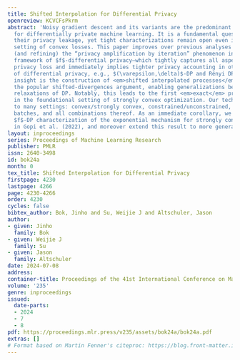 ```yaml
---
title: Shifted Interpolation for Differential Privacy
openreview: KCVCFsPkrm
abstract: 'Noisy gradient descent and its variants are the predominant algorithms
  for differentially private machine learning. It is a fundamental question to quantify
  their privacy leakage, yet tight characterizations remain open even in the foundational
  setting of convex losses. This paper improves over previous analyses by establishing
  (and refining) the “privacy amplification by iteration” phenomenon in the unifying
  framework of $f$-differential privacy—which tightly captures all aspects of the
  privacy loss and immediately implies tighter privacy accounting in other notions
  of differential privacy, e.g., $(\varepsilon,\delta)$-DP and Rényi DP. Our key technical
  insight is the construction of <em>shifted interpolated processes</em> that unravel
  the popular shifted-divergences argument, enabling generalizations beyond divergence-based
  relaxations of DP. Notably, this leads to the first <em>exact</em> privacy analysis
  in the foundational setting of strongly convex optimization. Our techniques extend
  to many settings: convex/strongly convex, constrained/unconstrained, full/cyclic/stochastic
  batches, and all combinations thereof. As an immediate corollary, we recover the
  $f$-DP characterization of the exponential mechanism for strongly convex optimization
  in Gopi et al. (2022), and moreover extend this result to more general settings.'
layout: inproceedings
series: Proceedings of Machine Learning Research
publisher: PMLR
issn: 2640-3498
id: bok24a
month: 0
tex_title: Shifted Interpolation for Differential Privacy
firstpage: 4230
lastpage: 4266
page: 4230-4266
order: 4230
cycles: false
bibtex_author: Bok, Jinho and Su, Weijie J and Altschuler, Jason
author:
- given: Jinho
  family: Bok
- given: Weijie J
  family: Su
- given: Jason
  family: Altschuler
date: 2024-07-08
address:
container-title: Proceedings of the 41st International Conference on Machine Learning
volume: '235'
genre: inproceedings
issued:
  date-parts:
  - 2024
  - 7
  - 8
pdf: https://proceedings.mlr.press/v235/assets/bok24a/bok24a.pdf
extras: []
# Format based on Martin Fenner's citeproc: https://blog.front-matter.io/posts/citeproc-yaml-for-bibliographies/
---
```

